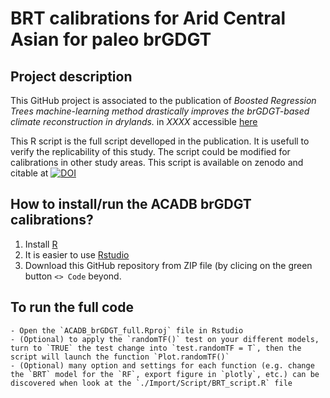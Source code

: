 # BRT calibrations for Arid Central Asian for paleo brGDGT 

## Project description
This GitHub project is associated to the publication of *Boosted Regression Trees machine-learning method drastically improves the brGDGT-based climate reconstruction in drylands.* in *XXXX* accessible [here](https://www.researchgate.net/profile/Lucas-Dugerdil?ev=hdr_xprf)

This R script is the full script develloped in the publication.
It is usefull to verify the replicability of this study.
The script could be modified for calibrations in other study areas.
This script is available on zenodo and citable at 
[![DOI](https://zenodo.org/badge/952259754.svg)](https://doi.org/10.5281/zenodo.16658140)

## How to install/run the ACADB brGDGT calibrations?
1. Install [R](https://larmarange.github.io/analyse-R/installation-de-R-et-RStudio.html)
2. It is easier to use [Rstudio](https://posit.co/downloads/)
3. Download this GitHub repository from ZIP file (by clicing on the green button `<> Code` beyond. 
## To run the full code
	- Open the `ACADB_brGDGT_full.Rproj` file in Rstudio
	- (Optional) to apply the `randomTF()` test on your different models, turn to `TRUE` the test change into `test.randomTF = T`, then the script will launch the function `Plot.randomTF()`
	- (Optional) many option and settings for each function (e.g. change the `BRT` model for the `RF`, export figure in `plotly`, etc.) can be discovered when look at the `./Import/Script/BRT_script.R` file
